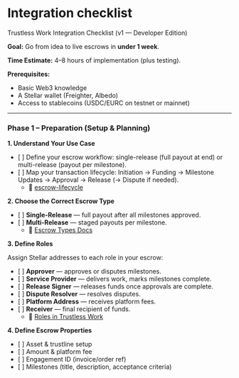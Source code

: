 # Integration checklist

Trustless Work Integration Checklist (v1 — Developer Edition)

**Goal:** Go from idea to live escrows in **under 1 week**.

**Time Estimate:** 4–8 hours of implementation (plus testing).

**Prerequisites:**

* Basic Web3 knowledge
* A Stellar wallet (Freighter, Albedo)
* Access to stablecoins (USDC/EURC on testnet or mainnet)

***

### **Phase 1 – Preparation (Setup & Planning)**

**1. Understand Your Use Case**

* \[ ] Define your escrow workflow: single-release (full payout at end) or multi-release (payout per milestone).
* \[ ] Map your transaction lifecycle: Initiation → Funding → Milestone Updates → Approval → Release (→ Dispute if needed).
  * 📄 [escrow-lifecycle](../technology-overview/escrow-lifecycle/ "mention")

**2. Choose the Correct Escrow Type**

* \[ ] **Single-Release** — full payout after all milestones approved.
* \[ ] **Multi-Release** — staged payouts per milestone.
  * 📄 [Escrow Types Docs](https://docs.trustlesswork.com/trustless-work/technology-overview/escrow-types)

**3. Define Roles**

Assign Stellar addresses to each role in your escrow:

* \[ ] **Approver** — approves or disputes milestones.
* \[ ] **Service Provider** — delivers work, marks milestones complete.
* \[ ] **Release Signer** — releases funds once approvals are complete.
* \[ ] **Dispute Resolver** — resolves disputes.
* \[ ] **Platform Address** — receives platform fees.
* \[ ] **Receiver** — final recipient of funds.
  * 📄 [Roles in Trustless Work](https://docs.trustlesswork.com/trustless-work/technology-overview/roles-in-trustless-work)

**4. Define Escrow Properties**

* \[ ] Asset & trustline setup
* \[ ] Amount & platform fee
* \[ ] Engagement ID (invoice/order ref)
* \[ ] Milestones (title, description, acceptance criteria)
